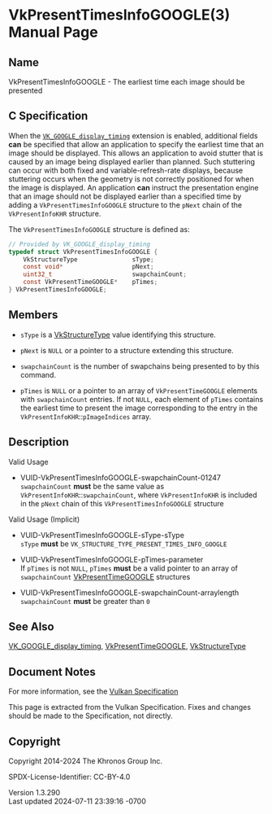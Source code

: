 # VkPresentTimesInfoGOOGLE(3) Manual Page

## Name

VkPresentTimesInfoGOOGLE - The earliest time each image should be
presented



## <a href="#_c_specification" class="anchor"></a>C Specification

When the [`VK_GOOGLE_display_timing`](https://registry.khronos.org/vulkan/specs/1.3-extensions/man/html/VK_GOOGLE_display_timing.html)
extension is enabled, additional fields **can** be specified that allow
an application to specify the earliest time that an image should be
displayed. This allows an application to avoid stutter that is caused by
an image being displayed earlier than planned. Such stuttering can occur
with both fixed and variable-refresh-rate displays, because stuttering
occurs when the geometry is not correctly positioned for when the image
is displayed. An application **can** instruct the presentation engine
that an image should not be displayed earlier than a specified time by
adding a `VkPresentTimesInfoGOOGLE` structure to the `pNext` chain of
the `VkPresentInfoKHR` structure.

The `VkPresentTimesInfoGOOGLE` structure is defined as:

``` c
// Provided by VK_GOOGLE_display_timing
typedef struct VkPresentTimesInfoGOOGLE {
    VkStructureType               sType;
    const void*                   pNext;
    uint32_t                      swapchainCount;
    const VkPresentTimeGOOGLE*    pTimes;
} VkPresentTimesInfoGOOGLE;
```

## <a href="#_members" class="anchor"></a>Members

- `sType` is a [VkStructureType](https://registry.khronos.org/vulkan/specs/1.3-extensions/man/html/VkStructureType.html) value identifying
  this structure.

- `pNext` is `NULL` or a pointer to a structure extending this
  structure.

- `swapchainCount` is the number of swapchains being presented to by
  this command.

- `pTimes` is `NULL` or a pointer to an array of `VkPresentTimeGOOGLE`
  elements with `swapchainCount` entries. If not `NULL`, each element of
  `pTimes` contains the earliest time to present the image corresponding
  to the entry in the `VkPresentInfoKHR`::`pImageIndices` array.

## <a href="#_description" class="anchor"></a>Description

Valid Usage

- <a href="#VUID-VkPresentTimesInfoGOOGLE-swapchainCount-01247"
  id="VUID-VkPresentTimesInfoGOOGLE-swapchainCount-01247"></a>
  VUID-VkPresentTimesInfoGOOGLE-swapchainCount-01247  
  `swapchainCount` **must** be the same value as
  `VkPresentInfoKHR`::`swapchainCount`, where `VkPresentInfoKHR` is
  included in the `pNext` chain of this `VkPresentTimesInfoGOOGLE`
  structure

Valid Usage (Implicit)

- <a href="#VUID-VkPresentTimesInfoGOOGLE-sType-sType"
  id="VUID-VkPresentTimesInfoGOOGLE-sType-sType"></a>
  VUID-VkPresentTimesInfoGOOGLE-sType-sType  
  `sType` **must** be `VK_STRUCTURE_TYPE_PRESENT_TIMES_INFO_GOOGLE`

- <a href="#VUID-VkPresentTimesInfoGOOGLE-pTimes-parameter"
  id="VUID-VkPresentTimesInfoGOOGLE-pTimes-parameter"></a>
  VUID-VkPresentTimesInfoGOOGLE-pTimes-parameter  
  If `pTimes` is not `NULL`, `pTimes` **must** be a valid pointer to an
  array of `swapchainCount`
  [VkPresentTimeGOOGLE](https://registry.khronos.org/vulkan/specs/1.3-extensions/man/html/VkPresentTimeGOOGLE.html) structures

- <a href="#VUID-VkPresentTimesInfoGOOGLE-swapchainCount-arraylength"
  id="VUID-VkPresentTimesInfoGOOGLE-swapchainCount-arraylength"></a>
  VUID-VkPresentTimesInfoGOOGLE-swapchainCount-arraylength  
  `swapchainCount` **must** be greater than `0`

## <a href="#_see_also" class="anchor"></a>See Also

[VK_GOOGLE_display_timing](https://registry.khronos.org/vulkan/specs/1.3-extensions/man/html/VK_GOOGLE_display_timing.html),
[VkPresentTimeGOOGLE](https://registry.khronos.org/vulkan/specs/1.3-extensions/man/html/VkPresentTimeGOOGLE.html),
[VkStructureType](https://registry.khronos.org/vulkan/specs/1.3-extensions/man/html/VkStructureType.html)

## <a href="#_document_notes" class="anchor"></a>Document Notes

For more information, see the <a
href="https://registry.khronos.org/vulkan/specs/1.3-extensions/html/vkspec.html#VkPresentTimesInfoGOOGLE"
target="_blank" rel="noopener">Vulkan Specification</a>

This page is extracted from the Vulkan Specification. Fixes and changes
should be made to the Specification, not directly.

## <a href="#_copyright" class="anchor"></a>Copyright

Copyright 2014-2024 The Khronos Group Inc.

SPDX-License-Identifier: CC-BY-4.0

Version 1.3.290  
Last updated 2024-07-11 23:39:16 -0700
